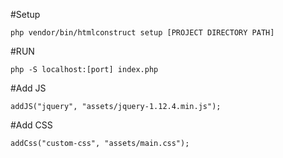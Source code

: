 #Setup

    php vendor/bin/htmlconstruct setup [PROJECT DIRECTORY PATH]
    
#RUN

    php -S localhost:[port] index.php
    
#Add JS

    addJS("jquery", "assets/jquery-1.12.4.min.js");
    
#Add CSS

    addCss("custom-css", "assets/main.css");
